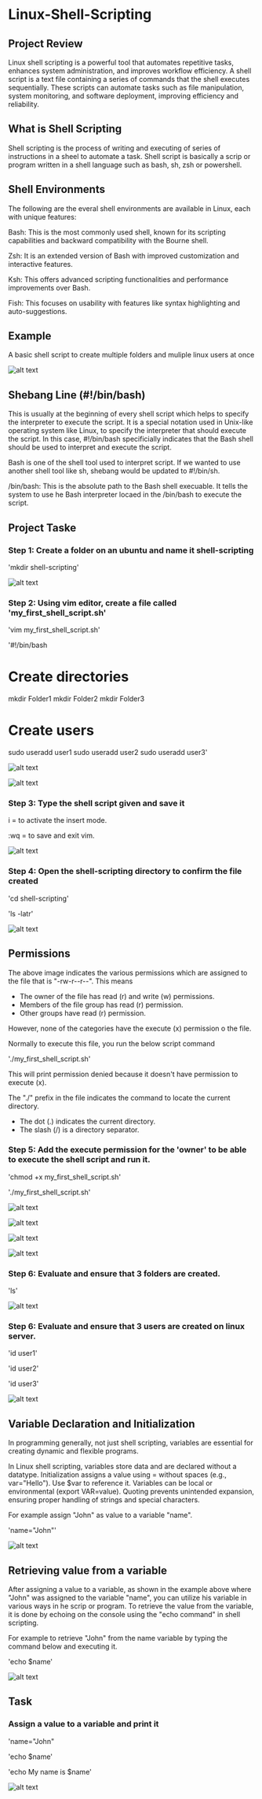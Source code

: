 # Linux-Shell-Scripting

## Project Review

Linux shell scripting is a powerful tool that automates repetitive tasks, enhances system administration, and improves workflow efficiency. 
A shell script is a text file containing a series of commands that the shell executes sequentially. These scripts can automate tasks such as file manipulation, system monitoring, and software deployment, improving efficiency and reliability.

## What is Shell Scripting

Shell scripting is the process of writing and executing of series of instructions in a sheel to automate a task. Shell script is basically a scrip or program written in a shell language such as bash, sh, zsh or powershell.

## Shell Environments

The following are the everal shell environments are available in Linux, each with unique features:

Bash: This is the most commonly used shell, known for its scripting capabilities and backward compatibility with the Bourne shell.

Zsh: It is an extended version of Bash with improved customization and interactive features.

Ksh: This offers advanced scripting functionalities and performance improvements over Bash.

Fish: This focuses on usability with features like syntax highlighting and auto-suggestions.

## Example

A basic shell script to create multiple folders and muliple linux users at once

![alt text](/sh11.JPG)

## Shebang Line (#!/bin/bash)

This is usually at the beginning of every shell script which helps to specify the interpreter to execute the script. It is a special notation used in Unix-like operating system like Linux, to specify the interpreter that should execute the script. In this case, #!/bin/bash specificially indicates that the Bash shell should be used to interpret and execute the script.

Bash is one of the shell tool used to interpret script. If we wanted to use another shell tool like sh, shebang would be updated to #!/bin/sh.

/bin/bash: This is the absolute path to the Bash shell execuable. It tells the system to use he Bash interpreter locaed in the /bin/bash to execute the script.


## Project Taske 

### Step 1: Create a folder on an ubuntu and name it shell-scripting

'mkdir shell-scripting'

![alt text](/sh1.JPG)

### Step 2: Using vim editor, create a file called 'my_first_shell_script.sh'

'vim my_first_shell_script.sh'

'#!/bin/bash

# Create directories

mkdir Folder1
mkdir Folder2
mkdir Folder3

# Create users

sudo useradd user1
sudo useradd user2
sudo useradd user3'

![alt text](/sh11.JPG)

![alt text](/sh2.JPG)

### Step 3: Type the shell script given and save it

i = to activate the insert mode.

:wq = to save and exit vim.

![alt text](/sh2.JPG)

### Step 4: Open the shell-scripting directory to confirm the file created

'cd shell-scripting'

'ls -latr'

![alt text](/sh3.JPG)

## Permissions

The above image indicates the various permissions which are assigned to the file that is "-rw-r--r--". This means

- The owner of the file has read (r) and write (w) permissions.
- Members of the file group has read (r) permission.
- Other groups have read (r) permission.

However, none of the categories have the execute (x) permission o the file.

Normally to execute this file, you run the below script command 

'./my_first_shell_script.sh'

This will print permission denied because it doesn't have permission to execute (x).

The "./" prefix in the file indicates the command to locate the current directory.

- The dot (.) indicates the current directory.
- The slash (/) is a directory separator.

### Step 5: Add the execute permission for the 'owner' to be able to execute the shell script and run it.

'chmod +x my_first_shell_script.sh'

'./my_first_shell_script.sh'

![alt text](/sh4.JPG)

![alt text](/sh5.JPG)

![alt text](/sh6.JPG)

![alt text](/sh7.JPG)

### Step 6: Evaluate and ensure that 3 folders are created.

'ls'

![alt text](/sh8.JPG)

### Step 6: Evaluate and ensure that 3 users are created on linux server.

'id user1'

'id user2'

'id user3'

![alt text](/sh9.JPG)


## Variable Declaration and Initialization

In programming generally, not just shell scripting, variables are essential for creating dynamic and flexible programs.

In Linux shell scripting, variables store data and are declared without a datatype. Initialization assigns a value using = without spaces (e.g., var="Hello"). Use $var to reference it. Variables can be local or environmental (export VAR=value). Quoting prevents unintended expansion, ensuring proper handling of strings and special characters.

For example assign "John" as value to a variable "name".

'name="John"'

![alt text](/sh12.JPG)

## Retrieving value from a variable

After assigning a value to a variable, as shown in the example above where "John" was assigned to the variable "name", you can utilize his variable in various ways in he scrip or program. To retrieve the value from the variable, it is done by echoing on the console using the "echo command" in shell scripting.

For example to retrieve "John" from the name variable by typing the command below and executing it.

'echo $name'

![alt text](/sh10.JPG)

## Task

### Assign a value to a variable and print it

'name="John"

'echo $name'

'echo My name is $name'

![alt text](/sh10.JPG)

